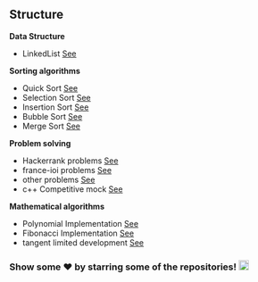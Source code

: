 ## Structure
**Data Structure**

- LinkedList [See](Data%20Structure/cpp/LinkedList)

**Sorting algorithms**

- Quick Sort [See](Sorts/quick_sort.cpp)
- Selection Sort [See](Sorts/selection_sort.cpp)
- Insertion Sort [See](Sorts/insertion_sort.cpp)
- Bubble Sort [See](Sorts/bubble_sort.cpp)
- Merge Sort [See](Sorts/merge_sort.cpp)

**Problem solving** 

- Hackerrank problems [See](problem%20solving/hackerrank)
- france-ioi problems [See](problem%20solving/france-ioi)
- other problems [See](problem%20solving/other)
- c++ Competitive mock [See](problem%20solving/cpp_mock)
  

**Mathematical algorithms**

- Polynomial Implementation [See](math/poly)
- Fibonacci  Implementation [See](math/fibo)
- tangent limited development [See](math/tang)


### Show some ❤️ by starring some of the repositories! <img src = "https://media2.giphy.com/media/QssGEmpkyEOhBCb7e1/giphy.gif?cid=ecf05e47a0n3gi1bfqntqmob8g9aid1oyj2wr3ds3mg700bl&rid=giphy.gif" width = 18px>

